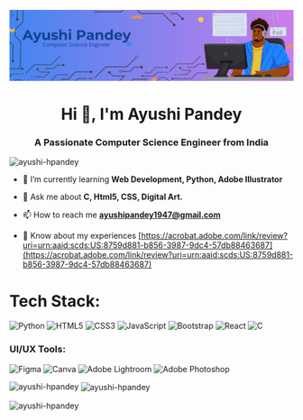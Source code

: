 ![logo](https://github.com/Ayushi-HPandey/Ayushi-HPandey/blob/main/github%20BG.png)
<h1 align="center">Hi 👋, I'm Ayushi Pandey</h1>
<h3 align="center">A Passionate Computer Science Engineer from India</h3>


<p align="left"> <img src="https://komarev.com/ghpvc/?username=ayushi-hpandey&label=Profile%20views&color=0e75b6&style=flat" alt="ayushi-hpandey" /> </p>

- 🌱 I’m currently learning **Web Development, Python, Adobe Illustrator**

- 💬 Ask me about **C, Html5, CSS, Digital Art.**

- 📫 How to reach me **ayushipandey1947@gmail.com**

- 📄 Know about my experiences [https://acrobat.adobe.com/link/review?uri=urn:aaid:scds:US:8759d881-b856-3987-9dc4-57db88463687](https://acrobat.adobe.com/link/review?uri=urn:aaid:scds:US:8759d881-b856-3987-9dc4-57db88463687)

# Tech Stack:
![Python](https://img.shields.io/badge/python-3670A0?style=for-the-badge&logo=python&logoColor=ffdd54) ![HTML5](https://img.shields.io/badge/html5-%23E34F26.svg?style=for-the-badge&logo=html5&logoColor=white) ![CSS3](https://img.shields.io/badge/css3-%231572B6.svg?style=for-the-badge&logo=css3&logoColor=white) ![JavaScript](https://img.shields.io/badge/javascript-%23323330.svg?style=for-the-badge&logo=javascript&logoColor=%23F7DF1E) ![Bootstrap](https://img.shields.io/badge/bootstrap-%23563D7C.svg?style=for-the-badge&logo=bootstrap&logoColor=white)  ![React](https://img.shields.io/badge/react-%2320232a.svg?style=for-the-badge&logo=react&logoColor=%2361DAFB) ![C](https://img.shields.io/badge/c-%2300599C.svg?style=for-the-badge&logo=c&logoColor=white)

### UI/UX Tools:
![Figma](https://img.shields.io/badge/figma-%23F24E1E.svg?style=for-the-badge&logo=figma&logoColor=white) ![Canva](https://img.shields.io/badge/Canva-%2300C4CC.svg?style=for-the-badge&logo=Canva&logoColor=white) ![Adobe Lightroom](https://img.shields.io/badge/Adobe%20Lightroom-31A8FF.svg?style=for-the-badge&logo=Adobe%20Lightroom&logoColor=white) ![Adobe Photoshop](https://img.shields.io/badge/adobephotoshop-%2331A8FF.svg?style=for-the-badge&logo=adobephotoshop&logoColor=white)


<p><img align="left" src="https://github-readme-stats.vercel.app/api/top-langs?username=ayushi-hpandey&show_icons=true&locale=en&layout=compact" alt="ayushi-hpandey" /></p>

<p>&nbsp;<img align="center" src="https://github-readme-stats.vercel.app/api?username=ayushi-hpandey&show_icons=true&locale=en" alt="ayushi-hpandey" /></p>

<p><img align="center" src="https://github-readme-streak-stats.herokuapp.com/?user=ayushi-hpandey&" alt="ayushi-hpandey" /></p>
